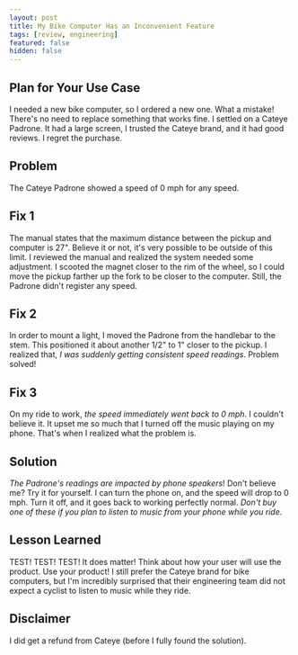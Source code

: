 ```yaml
---
layout: post
title: My Bike Computer Has an Inconvenient Feature
tags: [review, engineering]
featured: false
hidden: false
---
```


## Plan for Your Use Case

I needed a new bike computer, so I ordered a new one.
What a mistake!
There's no need to replace something that works fine.
I settled on a Cateye Padrone.
It had a large screen, I trusted the Cateye brand, and it had good reviews.
I regret the purchase.

## Problem

The Cateye Padrone showed a speed of 0 mph for any speed.

## Fix 1

The manual states that the maximum distance between the pickup and computer is 27".
Believe it or not, it's very possible to be outside of this limit.
I reviewed the manual and realized the system needed some adjustment.
I scooted the magnet closer to the rim of the wheel, so I could move the pickup farther up the fork to be closer to the computer.
Still, the Padrone didn't register any speed.

## Fix 2

In order to mount a light, I moved the Padrone from the handlebar to the stem.
This positioned it about another 1/2" to 1" closer to the pickup.
I realized that, *I was suddenly getting consistent speed readings*.
Problem solved!

## Fix 3

On my ride to work, *the speed immediately went back to 0 mph*.
I couldn't believe it.
It upset me so much that I turned off the music playing on my phone.
That's when I realized what the problem is.

## Solution

*The Padrone's readings are impacted by phone speakers*!
Don't believe me?
Try it for yourself.
I can turn the phone on, and the speed will drop to 0 mph.
Turn it off, and it goes back to working perfectly normal.
*Don't buy one of these if you plan to listen to music from your phone while you ride*.

## Lesson Learned

TEST! TEST! TEST!
It does matter!
Think about how your user will use the product.
Use your product!
I still prefer the Cateye brand for bike computers, but I'm incredibly surprised that their engineering team did not expect a cyclist to listen to music while they ride.

## Disclaimer

I did get a refund from Cateye (before I fully found the solution).

